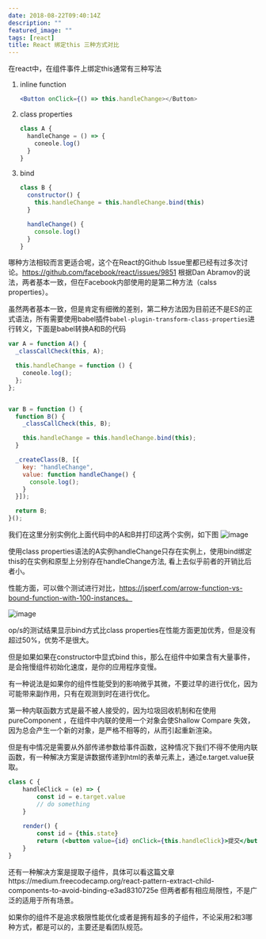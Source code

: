 ```yaml
---
date: 2018-08-22T09:40:14Z
description: ""
featured_image: ""
tags: [react]
title: React 绑定this 三种方式对比
---
```

在react中，在组件事件上绑定this通常有三种写法

1. inline function

   ```jsx
   <Button onClick={() => this.handleChange></Button>
   ```

2. class properties

   ```js
   class A {
     handleChange = () => {
       coneole.log()
     }
   }
   ```

3. bind

   ```jsx
   class B {
     constructor() {
       this.handleChange = this.handleChange.bind(this)
     }
   
     handleChange() {
       console.log()
     }
   }
   ```

哪种方法相较而言更适合呢，这个在React的Github Issue里都已经有过多次讨论。https://github.com/facebook/react/issues/9851 根据Dan Abramov的说法，两者基本一致，但在Facebook内部使用的是第二种方法（calss properties）。

虽然两者基本一致，但是肯定有细微的差别，第二种方法因为目前还不是ES的正式语法，所有需要使用babel插件`babel-plugin-transform-class-properties`进行转义，下面是babel转换A和B的代码

```js
var A = function A() {
  _classCallCheck(this, A);

  this.handleChange = function () {
    coneole.log();
  };
};


var B = function () {
  function B() {
    _classCallCheck(this, B);

    this.handleChange = this.handleChange.bind(this);
  }

  _createClass(B, [{
    key: "handleChange",
    value: function handleChange() {
      console.log();
    }
  }]);

  return B;
}();
```



我们在这里分别实例化上面代码中的A和B并打印这两个实例，如下图
![image](https://user-images.githubusercontent.com/4202848/44456020-1a9ef200-a632-11e8-94f3-3a4fcbe88a49.png)

使用class properties语法的A实例handleChange只存在实例上，使用bind绑定this的在实例和原型上分别存在handleChange方法, 看上去似乎前者的开销比后者小。

性能方面，可以做个测试进行对比，https://jsperf.com/arrow-function-vs-bound-function-with-100-instances。


![image](https://user-images.githubusercontent.com/4202848/44456039-27234a80-a632-11e8-9f2f-034466f1b8ed.png)

op/s的测试结果显示bind方式比class properties在性能方面更加优秀，但是没有超过50%，优势不是很大。

但是如果如果在constructor中显式bind this，那么在组件中如果含有大量事件，是会拖慢组件初始化速度，是你的应用程序变慢。

有一种说法是如果你的组件性能受到的影响微乎其微，不要过早的进行优化，因为可能带来副作用，只有在观测到时在进行优化。 

第一种内联函数方式是最不被人接受的，因为垃圾回收机制和在使用pureComponent ，在组件中内联的使用一个对象会使Shallow Compare 失效，因为总会产生一个新的对象，是严格不相等的，从而引起重新渲染。

但是有中情况是需要从外部传递参数给事件函数，这种情况下我们不得不使用内联函数，有一种解决方案是讲数据传递到html的表单元素上，通过e.target.value获取。

```jsx
class C {
    handleClick = (e) => {
        const id = e.target.value
        // do something
    }
    
    render() {
        const id = {this.state}
        return (<button value={id} onClick={this.handleClick}>提交</button>)
    }
}
```

还有一种解决方案是提取子组件，具体可以看这篇文章https://medium.freecodecamp.org/react-pattern-extract-child-components-to-avoid-binding-e3ad8310725e  但两者都有相应局限性，不是广泛的适用于所有场景。

如果你的组件不是追求极限性能优化或者是拥有超多的子组件，不论采用2和3哪种方式，都是可以的，主要还是看团队规范。